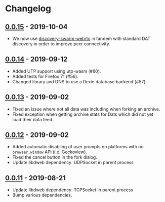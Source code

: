 # Changelog

## [0.0.15] - 2019-10-04

 * We now use [discovery-swarm-webrtc](https://github.com/geut/discovery-swarm-webrtc) in tandem with standard DAT discovery in order to improve peer connectivity.

## [0.0.14] - 2019-09-12
 
 * Added UTP support using utp-wasm (#60).
 * Added tests for Firefox 71 (#56).
 * Changed library and DNS to use a Dexie database backend (#57).

## [0.0.13] - 2019-09-02

 * Fixed an issue where not all data was including when forking an archive.
 * Fixed exception when getting archive stats for Dats which did not yet load their data feed.

## [0.0.12] - 2019-09-02

 * Added automatic disabling of user prompts on platforms with no `browser.window` API (i.e. Geckoview).
 * Fixed the cancel button in the fork dialog.
 * Update libdweb dependency: UDPSocket in parent process

## [0.0.11] - 2019-08-21

 * Update libdweb dependency: TCPSocket in parent process
 * Bump various dependencies.

[0.0.15]:https://github.com/cliqz-oss/dat-webext/compare/v0.0.14...v0.0.15
[0.0.14]: https://github.com/cliqz-oss/dat-webext/compare/v0.0.13...v0.0.14
[0.0.13]: https://github.com/cliqz-oss/dat-webext/compare/v0.0.12...v0.0.13
[0.0.12]: https://github.com/cliqz-oss/dat-webext/compare/v0.0.11...v0.0.12
[0.0.11]: https://github.com/cliqz-oss/dat-webext/releases/tag/v0.0.11
